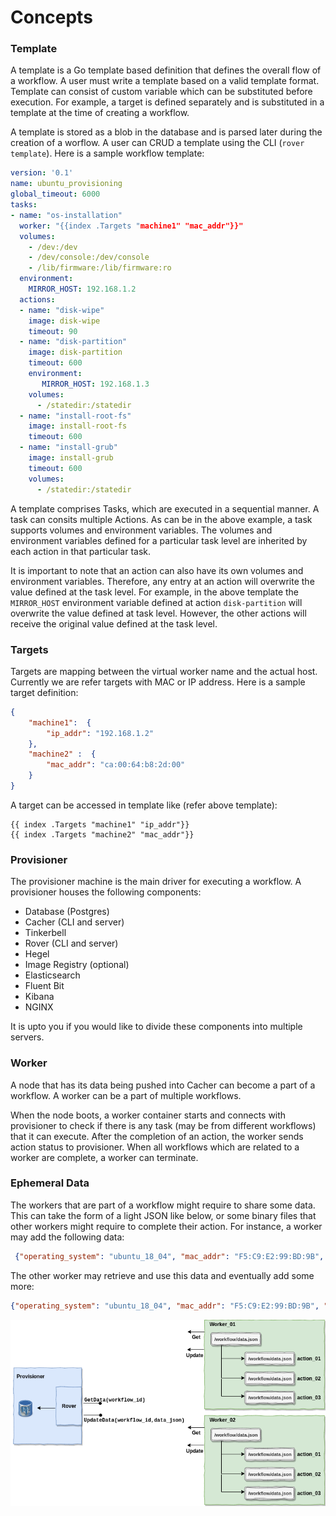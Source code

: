 # Concepts

### Template

A template is a Go template based definition that defines the overall flow of a workflow. A user must write a template based on a valid template format. Template can consist of custom variable which can be substituted before execution. For example, a target is defined separately and is substituted in a template at the time of creating a workflow.

A template is stored as a blob in the database and is parsed later during the creation of a worflow. A user can CRUD a template using the CLI (`rover template`). Here is a sample workflow template: 

```yaml
version: '0.1'
name: ubuntu_provisioning
global_timeout: 6000
tasks:
- name: "os-installation"
  worker: "{{index .Targets "machine1" "mac_addr"}}"
  volumes:
    - /dev:/dev
    - /dev/console:/dev/console
    - /lib/firmware:/lib/firmware:ro
  environment:
    MIRROR_HOST: 192.168.1.2
  actions:
  - name: "disk-wipe"
    image: disk-wipe
    timeout: 90
  - name: "disk-partition"
    image: disk-partition
    timeout: 600
    environment:
       MIRROR_HOST: 192.168.1.3
    volumes:
      - /statedir:/statedir
  - name: "install-root-fs"
    image: install-root-fs
    timeout: 600
  - name: "install-grub"
    image: install-grub
    timeout: 600
    volumes:
      - /statedir:/statedir
```

A template comprises Tasks, which are executed in a sequential manner. A task can consits multiple Actions. As can be in the above example, a task supports volumes and environment variables. The volumes and environment variables defined for a particular task level are inherited by each action in that particular task. 

It is important to note that an action can also have its own volumes and environment variables. Therefore, any entry at an action will overwrite the value defined at the task level. For example, in the above template the `MIRROR_HOST` environment variable defined at action `disk-partition` will overwrite the value defined at task level. However, the other actions will receive the original value defined at the task level.


### Targets

Targets are mapping between the virtual worker name and the actual host. Currently we are refer targets with MAC or IP address. Here is a sample target definition:

```json
{
    "machine1":  {
        "ip_addr": "192.168.1.2"
    },
    "machine2" :  {
        "mac_addr": "ca:00:64:b8:2d:00"
    }
}
```

A target can be accessed in template like (refer above template):

```
{{ index .Targets "machine1" "ip_addr"}}
{{ index .Targets "machine2" "mac_addr"}}
```

### Provisioner

The provisioner machine is the main driver for executing a workflow. A provisioner houses the following components:
 - Database (Postgres)
 - Cacher (CLI and server)
 - Tinkerbell
 - Rover (CLI and server)
 - Hegel
 - Image Registry (optional)
 - Elasticsearch
 - Fluent Bit
 - Kibana
 - NGINX

It is upto you if you would like to divide these components into multiple servers.

### Worker

A node that has its data being pushed into Cacher can become a part of a workflow. A worker can be a part of multiple workflows. 

When the node boots, a worker container starts and connects with provisioner to check if there is any task (may be from different workflows) that it can execute. After the completion of an action, the worker sends action status to provisioner. When all workflows which are related to a worker are complete, a worker can terminate. 


### Ephemeral Data

The workers that are part of a workflow might require to share some data. This can take the form of a light JSON like below, or some binary files that other workers might require to complete their action. For instance, a worker may add the following data:

```json
 {"operating_system": "ubuntu_18_04", "mac_addr": "F5:C9:E2:99:BD:9B", "instance_id": "123e4567-e89b-12d3-a456-426655440000"}
```

The other worker may retrieve and use this data and eventually add some more:

```json
{"operating_system": "ubuntu_18_04", "mac_addr": "F5:C9:E2:99:BD:9B", "instance_id": "123e4567-e89b-12d3-a456-426655440000", "ip_addresses": [{"address_family": 4, "address": "172.27.0.23", "cidr": 31, "private": true}]}
```
![](img/ephemeral-data.png)


